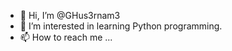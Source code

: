 - 👋 Hi, I’m @GHus3rnam3
- 👀 I’m interested in learning Python programming.
- 📫 How to reach me ...

<!---
GHus3rnam3/GHus3rnam3 is a ✨ special ✨ repository because its `README.md` (this file) appears on your GitHub profile.
You can click the Preview link to take a look at your changes.
--->
